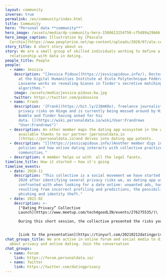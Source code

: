 ```yaml
---
layout: community
inverse: true
permalink: /en/community/index.html
title: Community
hero: "Personal data **community**"
hero_image: /assets/media/dp-community-hero-1588613254750-cf5d89a29b66.jpg
hero_image_caption: Illustration by [Pascale
  Cerchio](https://www.peoplerise.net/wp-content/uploads/2020/07/ale-cerchio.png)
story_title: A short story about us
story: We are a small group of skilled individuals working to define a new
  relationship with data in dating.
people_title: People
people:
  - name: Jessica
    description: "[Jessica Pidoux](https://jessicapidoux.info/), Doctoral Researcher
      at the Digital Humanities Institute at École Polytechnique Fédérale de
      Lausanne works on revealing biases in Tinder's secretive matching
      algorithms."
    image: /assets/media/jessica-pidoux-bw.jpg
    twitter: https://twitter.com/pidouxina
  - name: Frank
    description: '[Frank](https://bit.ly/2J8mKOo), freelance journalist has revealed
      privacy risks on Hinge and is currently being messed around by Hinge,
      Bumble and Tinder having asked for his
      data. [](https://wiki.personaldata.io/wiki/User:Frandrews
      "User:Frandrews")'
  - description: An other member maps the dating app ecosystem in the wiki platform
      available thanks to our partner [personaldata.io
      ](https://personaldata.io)and delves into dating app patents.
  - description: "[](https://jessicapidoux.info/)Another member digs into regulation
      policies and how online dating interacts with collective practices and
      communities."
  - description: A member helps us with  all the legal facets.
timeline_title: How it started — how it's going
timeline_events:
  - date: 2020-11
    description: "This collective is a social movement we have started in November
      2020 after identifying several privacy risks we, as dating app users, are
      confronted with when looking for a date online: unwanted ads, harms
      resulting from incorrect profiling and predictions, the possibility of
      phishing and identity theft."
  - date: 2021-02
    description: >-
      ["Dating Privacy” Collective
      Launch](https://www.meetup.com/tech4goodLIN/events/276275535/)\

      During this short session, the collective presented the risks you take when using dating apps, shared practices to protect your privacy and explained how you can recover your data if you want to know what happens when you're swiping and liking. We also outlined our first major data literacy project: one [we want you to be involved in](https://dating-privacy.hestialabs.org/en/act/sar).


      [Link to the presentation](https://tinyurl.com/20210212datingprivacy)
chat_groups_title: We are active in online forum and social media to discuss
  about privacy and online dating. Join the conversation
chat_groups:
  - name: Forum
    link: https://forum.personaldata.io/
  - name: Twitter
    link: https://twitter.com/datingprivacy
---
```

